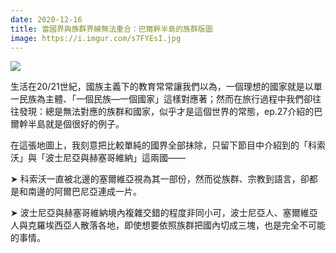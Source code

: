 ```yaml
---
date: 2020-12-16
title: 當國界與族群界線無法重合：巴爾幹半島的族群版圖
image: https://i.imgur.com/s7FYEsI.jpg
---
```


![](https://i.imgur.com/s7FYEsI.jpg)

生活在20/21世紀，國族主義下的教育常常讓我們以為，一個理想的國家就是以單一民族為主體、「一個民族—一個國家」這樣對應著；然而在旅行過程中我們卻往往發現：總是無法對應的族群和國家，似乎才是這個世界的常態，ep.27介紹的巴爾幹半島就是個很好的例子。

在這張地圖上，我刻意把比較單純的國界全部抹除，只留下節目中介紹到的「科索沃」與「波士尼亞與赫塞哥維納」這兩國——

➤ 科索沃一直被北邊的塞爾維亞視為其一部份，然而從族群、宗教到語言，卻都是和南邊的阿爾巴尼亞連成一片。

➤ 波士尼亞與赫塞哥維納境內複雜交錯的程度非同小可，波士尼亞人、塞爾維亞人與克羅埃西亞人散落各地，即使想要依照族群把國內切成三塊，也是完全不可能的事情。